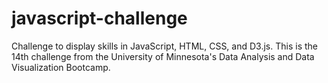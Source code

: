 # javascript-challenge
Challenge to display skills in JavaScript, HTML, CSS, and D3.js.  This is the 14th challenge from the University of Minnesota's Data Analysis and Data Visualization Bootcamp.
